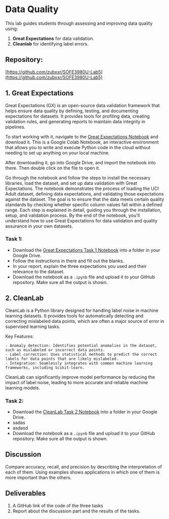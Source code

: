 # Data Quality

This lab guides students through assessing and improving data quality using:
1. **Great Expectations** for data validation.
2. **Cleanlab** for identifying label errors.

## Repository:   
[https://github.com/zubxxr/SOFE3980U-Lab5](https://github.com/zubxxr/SOFE3980U-Lab5) 

## 1. Great Expectations

Great Expectations (GX) is an open-source data validation framework that helps ensure data quality by defining, testing, and documenting expectations for datasets. It provides tools for profiling data, creating validation rules, and generating reports to maintain data integrity in pipelines.

To start working with it, navigate to the [Great Expectations Notebook](https://github.com/zubxxr/SOFE3980U-Lab5/blob/main/Great_Expectations.ipynb) and download it. This is a Google Colab Notebook, an interactive environment that allows you to write and execute Python code in the cloud without needing to set up anything on your local machine. 

After downloading it, go into Google Drive, and import the notebook into there. Then double click on the file to open it.

Go through the notebook and follow the steps to install the necessary libraries, load the dataset, and set up data validation with Great Expectations. The notebook demonstrates the process of loading the UCI Adult dataset, defining data expectations, and validating those expectations against the dataset. The goal is to ensure that the data meets certain quality standards by checking whether specific column values fall within a defined range. Each step is explained in detail, guiding you through the installation, setup, and validation process. By the end of the notebook, you'll understand how to use Great Expectations for data validation and quality assurance in your own datasets.


### Task 1:
- Download the [Great Expectations Task 1 Notebook](https://github.com/zubxxr/SOFE3980U-Lab5/blob/main/Great_Expectations_Task.ipynb) into a folder in your Google Drive.
- Follow the instructions in there and fill out the blanks.
- In your report, explain the three expectations you used and their relevance to the dataset.
- Download the notebook as a `.ipynb` file and upload it to your GitHub repository. Make sure all the output is shown.


## 2. CleanLab

CleanLab is a Python library designed for handling label noise in machine learning datasets. It provides tools for automatically detecting and correcting mislabeled data points, which are often a major source of error in supervised learning tasks.

Key Features:

    - Anomaly detection: Identifies potential anomalies in the dataset, such as mislabeled or incorrect data points.
    - Label correction: Uses statistical methods to predict the correct labels for data points that are likely mislabeled.
    - Integration: Seamlessly integrates with common machine learning frameworks, including Scikit-learn.

CleanLab can significantly improve model performance by reducing the impact of label noise, leading to more accurate and reliable machine learning models.


### Task 2:
- Download the [CleanLab Task 2 Notebook]() into a folder in your Google Drive.
- sadas
- asdasd
- Download the notebook as a `.ipynb` file and upload it to your GitHub repository. Make sure all the output is shown.



## Discussion
Compare accuracy, recall, and precision by describing the interpretation of each of them. Using examples shows applications in which one of them is more important than the others.

## Deliverables
1. A GitHub link of the code of the three tasks
2. Report about the discussion part and the results of the tasks.
